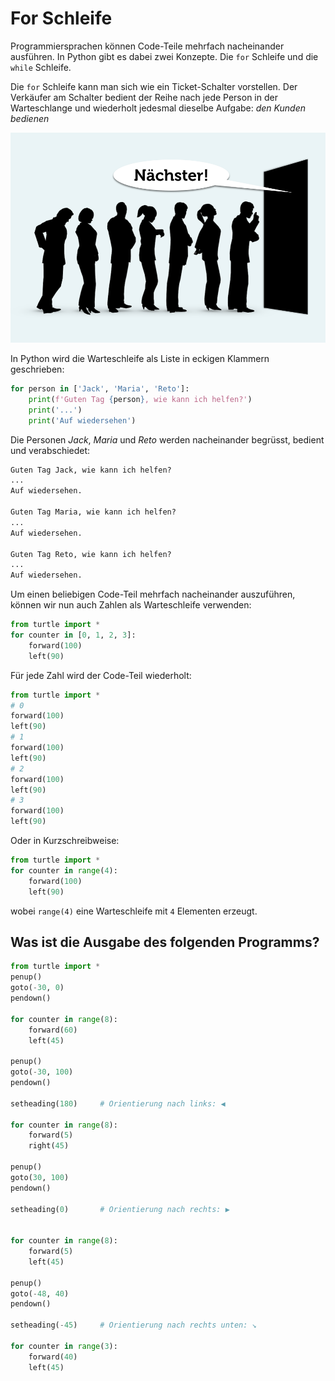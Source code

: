 # For Schleife

Programmiersprachen können Code-Teile mehrfach nacheinander ausführen. In Python gibt es dabei zwei Konzepte. Die `for` Schleife und die `while` Schleife.

Die `for` Schleife kann man sich wie ein Ticket-Schalter vorstellen. Der Verkäufer am Schalter bedient der Reihe nach jede Person in der Warteschlange und wiederholt jedesmal dieselbe Aufgabe: _den Kunden bedienen_

![Warteschlange](./images/queue.png)

In Python wird die Warteschleife als Liste in eckigen Klammern geschrieben:

```py live_py id=3f6dd4e0-f5bf-4d2f-ad8e-ee414e97cece
for person in ['Jack', 'Maria', 'Reto']:
    print(f'Guten Tag {person}, wie kann ich helfen?')
    print('...')
    print('Auf wiedersehen')
```

Die Personen _Jack_, _Maria_ und _Reto_ werden nacheinander begrüsst, bedient und verabschiedet:


```txt
Guten Tag Jack, wie kann ich helfen?
...
Auf wiedersehen.

Guten Tag Maria, wie kann ich helfen?
...
Auf wiedersehen.

Guten Tag Reto, wie kann ich helfen?
...
Auf wiedersehen.
```

Um einen beliebigen Code-Teil mehrfach nacheinander auszuführen, können wir nun auch Zahlen als Warteschleife verwenden:


```py live_py id=0c4d6d9b-158d-4558-8902-bf4d09254b1e
from turtle import *
for counter in [0, 1, 2, 3]:
    forward(100)
    left(90)
```

Für jede Zahl wird der Code-Teil wiederholt:


```py live_py id=c482f58c-66bb-4406-ad47-e42b4f6ee971
from turtle import *
# 0
forward(100)
left(90)
# 1
forward(100)
left(90)
# 2
forward(100)
left(90)
# 3
forward(100)
left(90)
```

Oder in Kurzschreibweise:


```py live_py id=46a4e93f-80c8-4e66-ab86-f187b810a8e8
from turtle import *
for counter in range(4):
    forward(100)
    left(90)
```

wobei `range(4)` eine Warteschleife mit `4` Elementen erzeugt.

## Was ist die Ausgabe des folgenden Programms?

```py live_py id=63756aea-ee47-4805-b077-8637a09ca08d
from turtle import *
penup()
goto(-30, 0)
pendown()

for counter in range(8):
    forward(60)
    left(45)

penup()
goto(-30, 100)
pendown()

setheading(180)     # Orientierung nach links: ◀️

for counter in range(8):
    forward(5)
    right(45)

penup()
goto(30, 100)
pendown()

setheading(0)       # Orientierung nach rechts: ▶️


for counter in range(8):
    forward(5)
    left(45)

penup()
goto(-48, 40)
pendown()

setheading(-45)     # Orientierung nach rechts unten: ↘️

for counter in range(3):
    forward(40)
    left(45)

```
